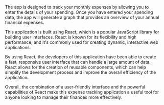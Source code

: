 The app is designed to track your monthly expenses by allowing you to enter the details of your spending. Once you have entered your spending data, the app will generate a graph that provides an overview of your annual financial expenses.

This application is built using React, which is a popular JavaScript library for building user interfaces. React is known for its flexibility and high performance, and it's commonly used for creating dynamic, interactive web applications.

By using React, the developers of this application have been able to create a fast, responsive user interface that can handle a large amount of data. React allows for the creation of reusable components, which can help simplify the development process and improve the overall efficiency of the application.

Overall, the combination of a user-friendly interface and the powerful capabilities of React make this expense tracking application a useful tool for anyone looking to manage their finances more effectively.
